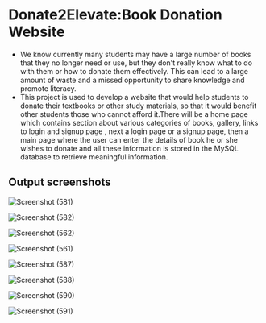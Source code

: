 # Donate2Elevate:Book Donation Website
* We know currently many students may have a large number of books that they no longer need 
or use, but they don't really know what to do with them or how to donate them effectively. 
This can lead to a large amount of waste and a missed opportunity to share knowledge and 
promote literacy. 
* This project is used to develop a website that would help students to donate their textbooks 
or other study materials, so that it would benefit other students those who cannot afford 
it.There will be a home page which contains section about various categories of books, gallery, 
links to login and signup page , next a login page or a signup page, then a main page where the 
user can enter the details of book he or she wishes to donate and all these information is stored in 
the MySQL database to retrieve meaningful information.

## Output screenshots
![Screenshot (581)](https://github.com/pranif02/Donate2Elevate/assets/116091951/c9d01603-18e3-41be-bb87-925c1adc869f)

![Screenshot (582)](https://github.com/pranif02/Donate2Elevate/assets/116091951/8058064a-b807-41fa-b490-23568061ce88)

![Screenshot (562)](https://github.com/pranif02/Donate2Elevate/assets/116091951/0facd081-f36b-4339-b013-042a7e46de5b)

![Screenshot (561)](https://github.com/pranif02/Donate2Elevate/assets/116091951/d51b258c-c84b-40c0-a037-f83bb1e0f61c)

![Screenshot (587)](https://github.com/pranif02/Donate2Elevate/assets/116091951/5678ae89-872e-441e-b443-3e2ee0cbad50)

![Screenshot (588)](https://github.com/pranif02/Donate2Elevate/assets/116091951/39a7410a-47c7-4a17-8086-74b941cbfc76)

![Screenshot (590)](https://github.com/pranif02/Donate2Elevate/assets/116091951/3148d051-6c74-4b1f-9bb4-1834c4ffe5e7)

![Screenshot (591)](https://github.com/pranif02/Donate2Elevate/assets/116091951/2ff9bd9d-67d2-460d-9a37-065bdf184d7b)








